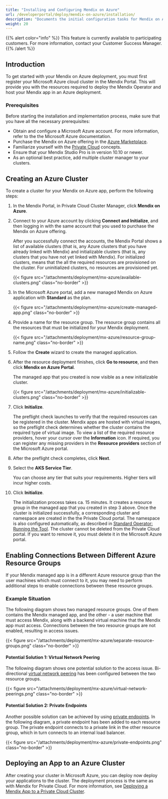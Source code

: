 ```yaml
---
title: "Installing and Configuring Mendix on Azure"
url: /developerportal/deploy/mendix-on-azure/installation/
description: "Documents the initial configuration tasks for Mendix on Azure."
weight: 20
---
```


{{% alert color="info" %}} This feature is currently available to participating customers. For more information, contact your Customer Success Manager. {{% /alert %}}

## Introduction

To get started with your Mendix on Azure deployment, you must first register your Microsoft Azure cloud cluster in the Mendix Portal. This will provide you with the resources required to deploy the Mendix Operator and host your Mendix app in an Azure deployment.

### Prerequisites

Before starting the installation and implementation process, make sure that you have all the necessary prerequisites:

* Obtain and configure a Microsoft Azure account. For more information, refer to the the Microsoft Azure documentation.
* Purchase the Mendix on Azure offering in the [Azure Marketplace](https://azuremarketplace.microsoft.com/).
* Familiarize yourself with the [Private Cloud](https://docs.mendix.com/developerportal/deploy/private-cloud/) concepts.
* Ensure that your Mendix Studio Pro is in version 10.10 or newer.
* As an optional best practice, add multiple cluster manager to your clusters.

## Creating an Azure Cluster

To create a cluster for your Mendix on Azure app, perform the following steps:

1. In the Mendix Portal, in Private Cloud Cluster Manager, click **Mendix on Azure**.
2. Connect to your Azure account by clicking **Connect and Initialize**, and then logging in with the same account that you used to purchase the Mendix on Azure offering.

    After you successfully connect the accounts, the Mendix Portal shows a list of available clusters (that is, any Azure clusters that you have already linked with Mendix) and initializable clusters (that is, any clusters that you have not yet linked with Mendix). For initialized clusters, means that the all the required resources are provisioned on the cluster. For uninitialized clusters, no resources are provisioned yet.

    {{< figure src="/attachments/deployment/mx-azure/available-clusters.png" class="no-border" >}}

3. In the Microsoft Azure portal, add a new managed Mendix on Azure application with **Standard** as the plan.

    {{< figure src="/attachments/deployment/mx-azure/create-managed-app.png" class="no-border" >}}

4. Provide a name for the resource group. The resource group contains all the resources that must be initialized for your Mendix deployment.

    {{< figure src="/attachments/deployment/mx-azure/resource-group-name.png" class="no-border" >}}

5. Follow the **Create** wizard to create the managed application.

6. After the resource deployment finishes, click **Go to resource**, and then click **Mendix on Azure Portal**.

    The managed app that you created is now visible as a new initializable cluster.

    {{< figure src="/attachments/deployment/mx-azure/initializable-clusters.png" class="no-border" >}}   

7. Click **Initialize**. 

    The preflight check launches to verify that the required resources can be registered in the cluster. Mendix apps are hosted with virtual images, so the preflight check determines whether the cluster contains the required type of virtual image. To view a list of the required resource providers, hover your cursor over the **Information** icon. If required, you can register any missing providers in the **Resource providers** section of the Microsoft Azure portal.

8. After the preflight check completes, click **Next**.

9. Select the **AKS Service Tier**.

    You can choose any tier that suits your requirements. Higher tiers will incur higher costs.

10. Click **Initialize**.

    The initialization process takes ca. 15 minutes. It creates a resource group in the managed app that you created in step 3 above. Once the cluster is initialized successfully, a corresponding cluster and namespace are created in the the Private Cloud portal. The namespace is also configured automatically, as described in [Standard Operator: Running the Tool](https://docs.mendix.com/developerportal/deploy/standard-operator/#running-the-tool). The cluster cannot be deleted from the Private Cloud portal. If you want to remove it, you must delete it in the Microsoft Azure portal.

## Enabling Connections Between Different Azure Resource Groups

If your Mendix managed app is in a different Azure resource group than the user machines which must connect to it, you may need to perform additional steps to enable connections between these resource groups.

### Example Situation

The following diagram shows two managed resource groups. One of them contains the Mendix managed app, and the other - a user machine that must access Mendix, along with a backend virtual machine that the Mendix app must access. Connections between the two resource groups are not enabled, resulting in access issues.

{{< figure src="/attachments/deployment/mx-azure/separate-resource-groups.png" class="no-border" >}}

#### Potential Solution 1: Virtual Network Peering

The following diagram shows one potential solution to the access issue. Bi-directional [virtual network peering](https://learn.microsoft.com/en-us/azure/virtual-network/virtual-network-peering-overview) has been configured between the two resource groups.

{{< figure src="/attachments/deployment/mx-azure/virtual-network-peerings.png" class="no-border" >}}

#### Potential Solution 2: Private Endpoints

Another possible solution can be achieved by using [private endpoints](https://learn.microsoft.com/en-us/azure/private-link/private-endpoint-overview). In the following diagram, a private endpoint has been added to each resource group. The private endpoint connects to a private link in the other resource group, which in turn connects to an internal load balancer.

{{< figure src="/attachments/deployment/mx-azure/private-endpoints.png" class="no-border" >}}

## Deploying an App to an Azure Cluster

After creating your cluster in Microsoft Azure, you can deploy now deploy your applications to the cluster. The deployment process is the same as with Mendix for Private Cloud. For more information, see [Deploying a Mendix App to a Private Cloud Cluster](/developerportal/deploy/private-cloud-deploy/).